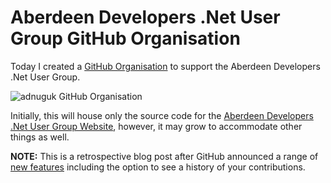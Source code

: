 ﻿---
Title: adnuguk organisation created on GitHub
Published: 5/8/2014
Tags:
- GitHub
- Open Source
- Organisation
- adnuguk
---

# Aberdeen Developers .Net User Group GitHub Organisation

Today I created a [GitHub Organisation](https://github.com/adnuguk) to support the Aberdeen Developers .Net User Group.

![adnuguk GitHub Organisation](https://gep13wpstorage.blob.core.windows.net/gep13/2014/8/5/adnuguk-organisation.png)

Initially, this will house only the source code for the [Aberdeen Developers .Net User Group Website](http://www.aberdeendevelopers.co.uk/), however, it may grow to accommodate other things as well.

**NOTE:** This is a retrospective blog post after GitHub announced a range of [new features](https://github.com/blog/2256-a-whole-new-github-universe-announcing-new-tools-forums-and-features) including the option to see a history of your contributions.